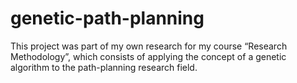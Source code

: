 # genetic-path-planning
This project was part of my own research for my course “Research Methodology”, which consists of applying the concept of a genetic algorithm to the path-planning research field.
